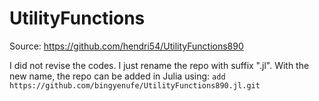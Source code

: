 # UtilityFunctions

Source: https://github.com/hendri54/UtilityFunctions890

I did not revise the codes. I just rename the repo with suffix ".jl". With the new name, the repo can be added in Julia using:
`add https://github.com/bingyenufe/UtilityFunctions890.jl.git`
